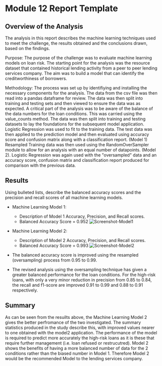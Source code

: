 # Module 12 Report Template

## Overview of the Analysis

The analysis in this report describes the machine learning techniques used to meet the challenge, the results obtained and the conclusions drawn, based on the findings. 

Purpose:
The purpose of the challenge was to evaluate machine learning models on loan risk. The starting point for the analysis was the resource dataset that contained historical lending activity from a peer to peer lending services company. The aim was to build a model that can identify the creditworthiness of borrowers. 

Methodology:
The process was set up by identifiying and installing the necessary components for the analysis. The data from the csv file was then read into a pandas dataframe for review. The data was then split into training and testing sets and then viewed to ensure the data was as expected. A critical part of the analysis was to be aware of the balance of the data numbers for the loan conditions. This was carried using the value_counts method. The data was then split into training and testing datasets to lay the foundations for the subsequent model application.
Logistic Regression was used to fit to the training data. The test data was then applied to the prediction model and then evaluated using accuracy score and confusion matrix along with a classification report. (Model 1)
Resampled Training data was then used using the RandomOverSampler module to allow for an analysis with an equal number of datapoints. (Model 2). Logistic Regression was again used with the "oversampled" data and an accuracy score, confusion matrix and classification report produced for comparison with the previous data. 


## Results

Using bulleted lists, describe the balanced accuracy scores and the precision and recall scores of all machine learning models.

* Machine Learning Model 1:

  * Description of Model 1 Accuracy, Precision, and Recall scores.
  *   Balanced Accuracy Score = 0.952
![Screenshot-Model1](https://user-images.githubusercontent.com/113118793/225910415-22ec9e87-0dc4-4468-8a35-9d23c187503e.jpg)


* Machine Learning Model 2:
  * Description of Model 2 Accuracy, Precision, and Recall scores.
  *  Balanced Accuracy Score = 0.993
![Screenshot-Model2](https://user-images.githubusercontent.com/113118793/225910473-769430cb-400f-46e2-b4cb-62a9082500ae.jpg)


 * The balanced accuracy score is improved using the resampled (oversampling) process from 0.95 to 0.99.
 * The revised analysis using the oversampling technique has given a greater balanced performance for the loan conditions. For the high-risk loans, with only a very minor reduction in precision from 0.85 to 0.84, the recall and f1-score are improved 0.91 to 0.99 and 0.88 to 0.91 respectively.


## Summary

As can be seen from the resuilts above, the Machine Learning Model 2 gives the better perfromance of the two investigated. The summary statistics produced in the study describe this, with improved values nearer to one obtained with the model2 application. The performance of the model is required to predict more accurately the high-risk loans as it is these that require further management (i.e. loan refused or restrucutred). Model 2 shows the benefits of having a more balanced number of data for the 2 conditions rather than the biased number in Model 1.
Therefore Model 2 would be the recommended Model to the lending services company.  


